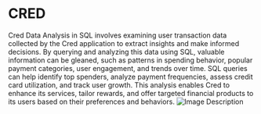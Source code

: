 # CRED
Cred Data Analysis in SQL involves examining user transaction data collected by the Cred application to extract insights and make informed decisions. 
By querying and analyzing this data using SQL, valuable information can be gleaned, such as patterns in spending behavior, popular payment categories,
user engagement, and trends over time. SQL queries can help identify top spenders, analyze payment frequencies, assess credit card utilization, and 
track user growth. This analysis enables Cred to enhance its services, tailor rewards, and offer targeted financial products to its users
based on their preferences and behaviors.
<img src="https://www.instagram.com/p/CpJv5v1oaQ-/" alt="Image Description">
